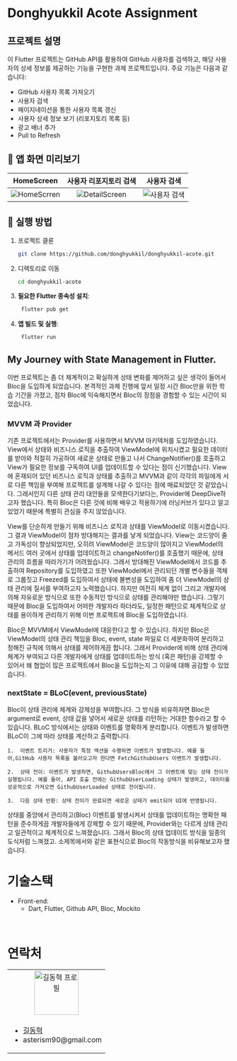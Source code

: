 # Donghyukkil Acote Assignment

## 프로젝트 설명
이 Flutter 프로젝트는 GitHub API를 활용하여 GitHub 사용자를 검색하고, 해당 사용자의 상세 정보를 제공하는 기능을 구현한 과제 프로젝트입니다. 주요 기능은 다음과 같습니다:
- GitHub 사용자 목록 가져오기
- 사용자 검색
- 페이지네이션을 통한 사용자 목록 갱신
- 사용자 상세 정보 보기 (리포지토리 목록 등)
- 광고 배너 추가
- Pull to Refresh

## 🎨 앱 화면 미리보기
|                                           HomeScreen                                           |                                       사용자 리포지토리 검색                                        |                                           사용자 검색                                           |
|:----------------------------------------------------------------------------------------------:|:-----------------------------------------------------------------------------------------:|:------------------------------------------------------------------------------------------:|
| ![HomeScrren](https://github.com/user-attachments/assets/66556aaa-38a8-4c58-a2dd-605c073757ec) | ![DetailScreen](https://github.com/user-attachments/assets/98093b2a-aa3e-468f-9f75-3c9cd2b9e9d2) | ![사용자 검색](https://github.com/user-attachments/assets/7198f560-580f-49dc-b75a-bc9ae22f94f3) |

## 🚀 실행 방법

1. 프로젝트 클론

    ```bash
    git clone https://github.com/donghyukkil/donghyukkil-acote.git
     ```

2. 디렉토리로 이동

    ```bash
    cd donghyukkil-acote
     ```

3. **필요한 Flutter 종속성 설치**:
    
   ```bash
    flutter pub get
    ```

4. **앱 빌드 및 실행**:
    
   ```bash
    flutter run
    ```

## My Journey with State Management in Flutter.
이번 프로젝트는 좀 더 체계적이고 확실하게 상태 변화를 제어하고 싶은 생각이 들어서 Bloc을 도입하게 되었습니다.
본격적인 과제 진행에 앞서 일정 시간 Bloc만을 위한 학습 기간을 가졌고, 점차 Bloc에 익숙해지면서 Bloc의 장점을 경험할 수 있는 시간이 되었습니다.

### MVVM 과 Provider

기존 프로젝트에서는 Provider를 사용하면서 MVVM 아키텍처를 도입하였습니다. View에서 상태와 비즈니스 로직을 추출하여 ViewModel에 위치시켰고
필요한 데이터를 받아와 적절히 가공하여 새로운 상태로 만들고 나서 ChangeNotifier()를 호출하고 View가 필요한 정보를 구독하여 UI를 업데이트할 수 있다는 점이 신기했습니다.
View에 혼재되어 있던 비즈니스 로직과 상태를 추출하고 MVVM과 같이 각각의 파일에게 서로 다른 책임을 부여해 프로젝트를 설계해 나갈 수 있다는 점에 매료되었던 것 같았습니다.
그래서인지 다른 상태 관리 대안들을 모색한다기보다는, Provider에 DeepDive하고자 했습니다. 특히 Bloc은 다른 것에 비해 배우고 적용하기에 러닝커브가 있다고 알고 있었기 때문에 특별히 관심을 주지 않았습니다.

View를 단순하게 만들기 위해 비즈니스 로직과 상태를 ViewModel로 이동시켰습니다. 그 결과 ViewModel이 점차 방대해지는 결과를 낳게 되었습니다.
View는 코드양이 줄고 가독성이 향상되었지만, 오히려 ViewModel은 코드양이 많아지고 ViewModel의 메서드 여러 곳에서 상태를 업데이트하고 changeNotifer()를 호출했기 때문에, 상태 관리의 흐름을 따라가기가 어려웠습니다.
그래서 방대해진 ViewModel에서 코드를 추출하여 Repository를 도입하였고 또한 ViewModel에서 관리되던 개별 변수들을 객체로 그룹짓고 Freezed를 도입하여서 상태에 불변성을 도입하여 좀 더 ViewModel의 상태 관리에 질서를 부여하고자 노력했습니다.
하지만 여전히 체계 없이 그리고 개발자에 의해 자유로운 방식으로 또한 수동적인 방식으로 상태를 관리해야만 했습니다. 그렇기 때문에 Bloc을 도입하여서 어떠한 개발자라 하더라도, 일정한 패턴으로 체계적으로 상태를 용이하게 관리하기 위해 이번 프로젝트에 Bloc을 도입하였습니다.

Bloc은 MVVM에서 ViewModel에 대응한다고 할 수 있습니다. 하지만 Bloc은 ViewModel의 상태 관리 책임을  Bloc, event, state 파일로 더 세분화하여 분리하고
정해진 규칙에 의해서 상태를 제어하게끔 합니다. 그래서 Provider에 비해 상태 관리에 체계가 부여되고 다른 개발자에게 상태를 업데이트하는 방식 (혹은 패턴)을 강제할 수 있어서 왜 협업이 많은 프로젝트에서 Bloc을 도입하는지 그 이유에 대해 공감할 수 있었습니다.

### nextState = BLoC(event, previousState)

Bloc이 상태 관리에 체계와 강제성을 부여합니다. 그 방식을 비유하자면 Bloc은 argument로 event, 상태 값을 넣어서 새로운 상태를 리턴하는 거대한 함수라고 할 수 있습니다. BLoC 방식에서는 상태와 이벤트를 명확하게 분리합니다. 이벤트가 발생하면 BLoC이 그에 따라 상태를 계산하고 출력합니다.

	1.	이벤트 트리거: 사용자가 특정 액션을 수행하면 이벤트가 발생합니다. 예를 들어,GitHub 사용자 목록을 불러오고자 한다면 FetchGithubUsers 이벤트가 발생합니다.

	2.	상태 전이: 이벤트가 발생하면, GithubUsersBloc에서 그 이벤트에 맞는 상태 전이가 실행됩니다. 예를 들어, API 호출 전에는 GithubUserLoading 상태가 발생하고, 데이터를 성공적으로 가져오면 GithubUserLoaded 상태로 전이됩니다.

	3.	다음 상태 반환: 상태 전이가 완료되면 새로운 상태가 emit되어 UI에 반영됩니다.

상태를 중앙에서 관리하고(Bloc) 이벤트를 발생시켜서 상태를 업데이트하는 명확한 패턴을 준수하게끔 개발자들에게 강제할 수 있기 때문에, Provider와는 다르게 상태 관리고 일관적이고 체계적으로 느껴졌습니다. 
그래서 Bloc의 상태 업데이트 방식을 일종의 도식처럼 느껴졌고. 소제목에서와 같은 표현식으로 Bloc의 작동방식을 비유해보고자 했습니다.

# 기술스택

- Front-end:
   - Dart, Flutter, Github API, Bloc, Mockito

<br>

# 연락처

<table>
  <tr>
    <td align="center">
      <a href="https://github.com/donghyukkil">
        <img src="https://avatars.githubusercontent.com/u/124029691?v=4" alt="길동혁 프로필" width="100px" height="100px" />
      </a>
    </td>
  </tr>
  <tr>
    <td>
      <ul>
        <li><a href="https://github.com/donghyukkil">길동혁</a></li>
		    <li>asterism90@gmail.com</li>
	    </ul>
    </td>
  </tr>
</table>

